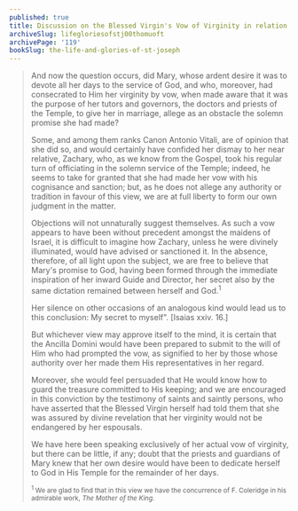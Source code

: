 ```yaml
---
published: true
title: Discussion on the Blessed Virgin's Vow of Virginity in relation to her Espousal to St. Joseph
archiveSlug: lifegloriesofstj00thomuoft
archivePage: '119'
bookSlug: the-life-and-glories-of-st-joseph
---
```


> And now the question occurs, did Mary, whose ardent desire it was to devote all her days to the service of God, and who, moreover, had consecrated to Him her virginity by vow, when made aware that it was the purpose of her tutors and governors, the doctors and priests of the Temple, to give her in marriage, allege as an obstacle the solemn promise she had made?
>
> Some, and among them ranks Canon Antonio Vitali, are of opinion that she did so, and would certainly have confided her dismay to her near relative, Zachary, who, as we know from the Gospel, took his regular turn of officiating in the solemn service of the Temple; indeed, he seems to take for granted that she had made her vow with his cognisance and sanction; but, as he does not allege any authority or tradition in favour of this view, we are at full liberty to form our own judgment in the matter.
>
> Objections will not unnaturally suggest themselves. As such a vow appears to have been without precedent amongst the maidens of Israel, it is difficult to imagine how Zachary, unless he were divinely illuminated, would have advised or sanctioned it. In the absence, therefore, of all light upon the subject, we are free to believe that Mary's promise to God, having been formed through the immediate inspiration of her inward Guide and Director, her secret also by the same dictation remained between herself and God.<sup>1</sup>
>
> Her silence on other occasions of an analogous kind would lead us to this conclusion:  My secret to myself". [Isaias xxiv. 16.]
>
> But whichever view may approve itself to the mind, it is certain that the Ancilla Domini would have been prepared to submit to the will of Him who had prompted the vow, as signified to her by those whose authority over her made them His representatives in her regard.
>
> Moreover, she would feel persuaded that He would know how to guard the treasure committed to His keeping; and we are encouraged in this conviction by the testimony of saints and saintly persons, who have asserted that the Blessed Virgin herself had told them that she was assured by divine revelation that her virginity would not be endangered by her espousals.
>
> We have here been speaking exclusively of her actual vow of virginity, but there can be little, if any; doubt that the priests and guardians of Mary knew that her own desire would have been to dedicate herself to God in His Temple for the remainder of her days.
>
> <small><sup>1</sup> We are glad to find that in this view we have the concurrence of F. Coleridge in his admirable work, *The Mother of the King.*</small>
